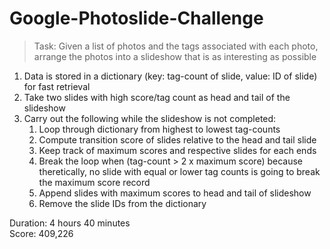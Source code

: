 # Google-Photoslide-Challenge

> Task: Given a list of photos and the tags associated with each photo, arrange the photos into a slideshow that is as interesting as possible

1. Data is stored in a dictionary (key: tag-count of slide, value: ID of slide) for fast retrieval
2. Take two slides with high score/tag count as head and tail of the slideshow
3. Carry out the following while the slideshow is not completed:
   1. Loop through dictionary from highest to lowest tag-counts
   2. Compute transition score of slides relative to the head and tail slide
   3. Keep track of maximum scores and respective slides for each ends
   4. Break the loop when (tag-count > 2 x maximum score) because theretically, no slide with equal or lower tag counts is going to break the maximum score record
   5. Append slides with maximum scores to head and tail of slideshow
   6. Remove the slide IDs from the dictionary
  
Duration: 4 hours 40 minutes<br/>
Score: 409,226
